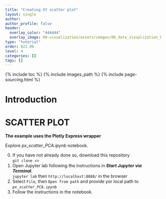 ```yaml
---
title: "Creating XY scatter plot"
layout: single
author:
author_profile: false
header:
  overlay_color: "444444"
  overlay_image: 08-visualization/assets/images/08_data_visualization_banner.png
type: "tutorial"
order: 822.06
level: 4
categories: []
tags: []
---
```


{% include toc %}
{% include images_path %}
{% include page-sourcing.html %}


# Introduction

# SCATTER PLOT

**The example uses the Plotly Express wrapper**


Explore *px_scatter_PCA.ipynb* notebook.

0. If you have not already done so, download this repository <br>
`git clone <>`
1. Open Jupyter lab following the instructions in ***Start Jupyter via Terminal***. <br>
`jupyter lab` then `http://localhost:8888/` in the browser
2. Select `File`, then `Open from path` and provide yor local path to *`px_scatter_PCA.ipynb`*
3. Follow the instructions in the notebook.
